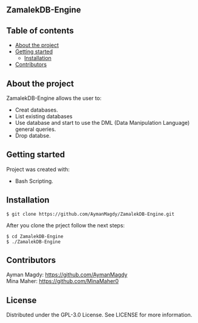 ## ZamalekDB-Engine

## Table of contents
* [About the project](#about-the-project)
* [Getting started](#getting-started)
  * [Installation](#installation)
* [Contributors](#contributors)


## About the project
ZamalekDB-Engine allows the user to:

* Creat databases.
* List existing databases
* Use database and start to use the DML (Data Manipulation Language) general queries.
* Drop databse.
	
## Getting started
Project was created with:
* Bash Scripting.

## Installation
```
$ git clone https://github.com/AymanMagdy/ZamalekDB-Engine.git
```
After you clone the prject follow the next steps:
```
$ cd ZamalekDB-Engine
$ ./ZamalekDB-Engine
```

## Contributors
Ayman Magdy: https://github.com/AymanMagdy <br>
Mina Maher: https://github.com/MinaMaher0

## License
Distributed under the GPL-3.0 License. See LICENSE for more information.


